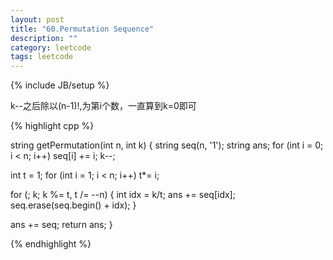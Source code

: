 ```yaml
---
layout: post
title: "60.Permutation Sequence"
description: ""
category: leetcode
tags: leetcode
---
```

{% include JB/setup %}

k--之后除以(n-1)!,为第i个数，一直算到k=0即可

{% highlight cpp %}

string getPermutation(int n, int k) {
  string seq(n, '1');
  string ans;
  for (int i = 0; i < n; i++) seq[i] += i;
  k--;

  int t = 1;
  for (int i = 1; i < n; i++) t*= i;

  for (; k; k %= t, t /= --n) {
    int idx = k/t;
    ans += seq[idx];
    seq.erase(seq.begin() + idx);
  }

  ans += seq;
  return ans;
}

{% endhighlight %}
